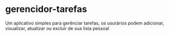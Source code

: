 # gerencidor-tarefas
Um aplicativo simples para gerênciar tarefas, os usurários podem adicionar, visualizar, atualizar ou excluir de sua lista pessoal
